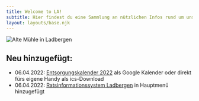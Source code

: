 ```yaml
---
title: Welcome to LA!
subtitle: Hier findest du eine Sammlung an nützlichen Infos rund um unsere Gemeinde Ladbergen.
layout: layouts/base.njk
---
```

<div class="responsiveImg">
  <img alt="Alte Mühle in Ladbergen" src="/images/ladbergen_alte_muehle.jpg" />
</div>

## Neu hinzugefügt:

- 06.04.2022: [Entsorgungskalender 2022](/entsorgungskalender) als Google Kalender oder direkt fürs eigene Handy als ics-Download
- 06.04.2022: [Ratsinformationssystem Ladbergen](https://ratsinfo.mein-ladbergen.de) in Hauptmenü hinzugefügt